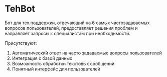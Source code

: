 # TehBot
Бот для тех.поддержки, отвечающий на 6 самых частозадаваемых вопросов пользователей, предоставляет решения проблем и направляет запросы к специалистам при необходимости. 

Присутствуют: 
1. Автоматический ответ на часто задаваемые вопросы пользователей
2. Интеграция с базой данных
3. Возможность обработки текстовых сообщений
4. Понятный интерфейс для пользователей
